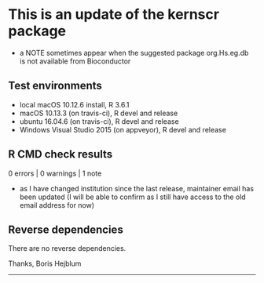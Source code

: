 # This is an update of the kernscr package  
* a NOTE sometimes appear when the suggested package org.Hs.eg.db is not available 
from Bioconductor

## Test environments  
* local macOS 10.12.6 install, R 3.6.1
* macOS 10.13.3 (on travis-ci), R devel and release
* ubuntu 16.04.6 (on travis-ci), R devel and release
* Windows Visual Studio 2015 (on appveyor), R devel and release

## R CMD check results  
0 errors | 0 warnings | 1 note

* as I have changed institution since the last release, maintainer email has been
updated (I will be able to confirm as I still have access to the old email address
for now)

## Reverse dependencies  
There are no reverse dependencies.

Thanks, Boris Hejblum

---
